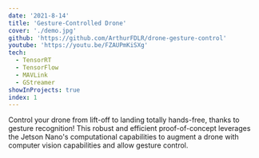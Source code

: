 ```yaml
---
date: '2021-8-14'
title: 'Gesture-Controlled Drone'
cover: './demo.jpg'
github: 'https://github.com/ArthurFDLR/drone-gesture-control'
youtube: 'https://youtu.be/FZAUPmKiSXg'
tech:
  - TensorRT
  - TensorFlow
  - MAVLink
  - GStreamer
showInProjects: true
index: 1
---
```


Control your drone from lift-off to landing totally hands-free, thanks to gesture recognition! This robust and efficient proof-of-concept leverages the Jetson Nano's computational capabilities to augment a drone with computer vision capabilities and allow gesture control.

